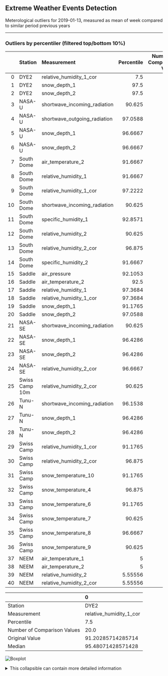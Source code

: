 <h2>Extreme Weather Events Detection</h2>
<p>Meterological outliers for 2019-01-13, measured as mean of week compared to similar period previous years</p>

<hr />

<h3>Outliers by percentiler (filtered top/bottom 10%)</h3>

|    | Station        | Measurement                  |   Percentile |   Number of Comparison Values |   Original Value |        Median |
|---:|:---------------|:-----------------------------|-------------:|------------------------------:|-----------------:|--------------:|
|  0 | DYE2           | relative_humidity_1_cor      |      7.5     |                            20 |       91.2029    |  95.4807      |
|  1 | DYE2           | snow_depth_1                 |     97.5     |                            20 |       13.38      |   8.96643     |
|  2 | DYE2           | snow_depth_2                 |     97.5     |                            20 |       15.2043    |  10.4579      |
|  3 | NASA-U         | shortwave_incoming_radiation |     90.625   |                            16 |        0.0214286 |   0.000714286 |
|  4 | NASA-U         | shortwave_outgoing_radiation |     97.0588  |                            17 |        0.0128571 |   0           |
|  5 | NASA-U         | snow_depth_1                 |     96.6667  |                            15 |       18.3814    |   9.90571     |
|  6 | NASA-U         | snow_depth_2                 |     96.6667  |                            15 |       18.0643    |   9.30429     |
|  7 | South Dome     | air_temperature_2            |     91.6667  |                            18 |      -22.34      | -28.0143      |
|  8 | South Dome     | relative_humidity_1          |     91.6667  |                            18 |       93.7871    |  76.4064      |
|  9 | South Dome     | relative_humidity_1_cor      |     97.2222  |                            18 |      117.536     | 101.948       |
| 10 | South Dome     | shortwave_incoming_radiation |     90.625   |                            16 |        5.96571   |   4.63048     |
| 11 | South Dome     | specific_humidity_1          |     92.8571  |                             7 |        0.875714  |   0.495714    |
| 12 | South Dome     | relative_humidity_2          |     90.625   |                            16 |       85.6071    |  77.3793      |
| 13 | South Dome     | relative_humidity_2_cor      |     96.875   |                            16 |      106.274     |  99.8864      |
| 14 | South Dome     | specific_humidity_2          |     91.6667  |                             6 |        0.85      |   0.581429    |
| 15 | Saddle         | air_pressure                 |     92.1053  |                            19 |      732.733     | 722.094       |
| 16 | Saddle         | air_temperature_2            |     92.5     |                            20 |      -24.9329    | -30.3336      |
| 17 | Saddle         | relative_humidity_1          |     97.3684  |                            19 |       93.2271    |  75.4329      |
| 18 | Saddle         | relative_humidity_1_cor      |     97.3684  |                            19 |      118.826     |  97.5843      |
| 19 | Saddle         | snow_depth_1                 |     91.1765  |                            17 |       18.3371    |  10.1514      |
| 20 | Saddle         | snow_depth_2                 |     97.0588  |                            17 |       19.7214    |  10.6814      |
| 21 | NASA-SE        | shortwave_incoming_radiation |     90.625   |                            16 |        2.86143   |   1.70429     |
| 22 | NASA-SE        | snow_depth_1                 |     96.4286  |                            14 |       33.33      |  10.0693      |
| 23 | NASA-SE        | snow_depth_2                 |     96.4286  |                            14 |       31.76      |  11.1343      |
| 24 | NASA-SE        | relative_humidity_2_cor      |     96.6667  |                            15 |      112.553     | 100.831       |
| 25 | Swiss Camp 10m | relative_humidity_2_cor      |     90.625   |                            16 |       88.5957    |  81.6657      |
| 26 | Tunu-N         | shortwave_incoming_radiation |     96.1538  |                            13 |        0.127143  |   0.0485714   |
| 27 | Tunu-N         | snow_depth_1                 |     96.4286  |                            14 |        7.81286   |   3.25571     |
| 28 | Tunu-N         | snow_depth_2                 |     96.4286  |                            14 |        7.54      |   3.41571     |
| 29 | Swiss Camp     | relative_humidity_1_cor      |     91.1765  |                            17 |      109.02      | 100.726       |
| 30 | Swiss Camp     | relative_humidity_2_cor      |     96.875   |                            16 |      115.697     | 103.655       |
| 31 | Swiss Camp     | snow_temperature_10          |     91.1765  |                            17 |       -7.90857   |  -9.63714     |
| 32 | Swiss Camp     | snow_temperature_4           |     96.875   |                            16 |       -4.66857   |  -8.19357     |
| 33 | Swiss Camp     | snow_temperature_6           |     91.1765  |                            17 |       -5.19      |  -8.11714     |
| 34 | Swiss Camp     | snow_temperature_7           |     90.625   |                            16 |       -5.68429   |  -8.19286     |
| 35 | Swiss Camp     | snow_temperature_8           |     96.6667  |                            15 |       -4.57143   |  -8.52857     |
| 36 | Swiss Camp     | snow_temperature_9           |     90.625   |                            16 |       -7.11857   |  -8.59        |
| 37 | NEEM           | air_temperature_1            |      5       |                            10 |      -45.6529    | -36.1943      |
| 38 | NEEM           | air_temperature_2            |      5       |                            10 |      -45.0371    | -35.9807      |
| 39 | NEEM           | relative_humidity_2          |      5.55556 |                             9 |       58.2257    |  68.7543      |
| 40 | NEEM           | relative_humidity_2_cor      |      5.55556 |                             9 |       88.9786    |  97.0271      |

|                             | 0                       |
|:----------------------------|:------------------------|
| Station                     | DYE2                    |
| Measurement                 | relative_humidity_1_cor |
| Percentile                  | 7.5                     |
| Number of Comparison Values | 20.0                    |
| Original Value              | 91.20285714285714       |
| Median                      | 95.48071428571428       |

<p><img alt="Boxplot" src="/../GEUS-Master-Thesis/figures/to_markdown/fig1.png" /></p>

<details> <summary>This collapsible can contain more detailed information </summary> 
 <br/> None  
 </details>

